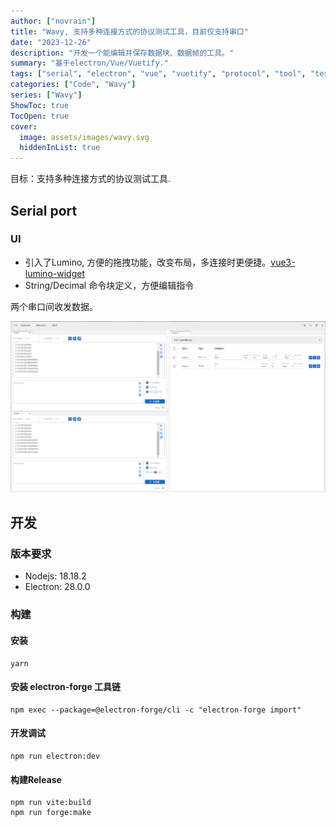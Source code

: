 ```yaml
---
author: ["novrain"]
title: "Wavy, 支持多种连接方式的协议测试工具，目前仅支持串口"
date: "2023-12-26"
description: "开发一个能编辑并保存数据块、数据帧的工具。"
summary: "基于electron/Vue/Vuetify."
tags: ["serial", "electron", "vue", "vuetify", "protocol", "tool", "test"]
categories: ["Code", "Wavy"]
series: ["Wavy"]
ShowToc: true
TocOpen: true
cover:
  image: assets/images/wavy.svg
  hiddenInList: true
---
```


目标：支持多种连接方式的协议测试工具.

## Serial port

### UI

- 引入了Lumino, 方便的拖拽功能，改变布局，多连接时更便捷。[vue3-lumino-widget](https://github.com/novrain/vue3-lumino-widget)
- String/Decimal 命令块定义，方便编辑指令

两个串口间收发数据。

![SimpleBlocks](https://raw.githubusercontent.com/novrain/wavy/master/docs/imgs/SimpleBlocks.png)

## 开发

### 版本要求

- Nodejs: 18.18.2
- Electron: 28.0.0

### 构建

#### 安装

```shell
yarn
```

#### 安装 electron-forge 工具链

```shell
npm exec --package=@electron-forge/cli -c "electron-forge import"
```

#### 开发调试

```shell
npm run electron:dev
```

#### 构建Release

```shell
npm run vite:build
npm run forge:make
```
